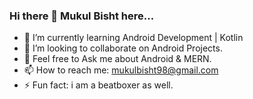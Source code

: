 ### Hi there 👋 Mukul Bisht here...

- 🌱 I’m currently learning Android Development | Kotlin
- 👯 I’m looking to collaborate on Android Projects.
- 💬 Feel free to Ask me about Android & MERN.
- 📫 How to reach me: mukulbisht98@gmail.com
- ⚡ Fun fact: i am a beatboxer as well.
